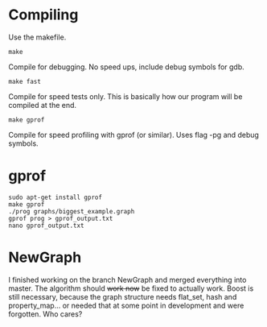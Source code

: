 # Compiling

Use the makefile. 

    make          
Compile for debugging. No speed ups, include debug symbols for gdb.

    make fast     
Compile for speed tests only. This is basically how our program will be compiled at the end.

    make gprof    
Compile for speed profiling with gprof (or similar). Uses flag -pg and debug symbols.

# gprof

    sudo apt-get install gprof
    make gprof
    ./prog graphs/biggest_example.graph
    gprof prog > gprof_output.txt
    nano gprof_output.txt


# NewGraph

I finished working on the branch NewGraph and merged everything into master. The algorithm should ~~work now~~ be fixed to actually work. Boost is still necessary, because the graph structure needs flat_set, hash and property_map... or needed that at some point in development and were forgotten. Who cares?
